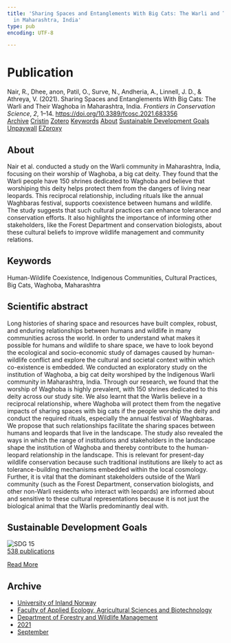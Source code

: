 ```yaml
---
title: 'Sharing Spaces and Entanglements With Big Cats: The Warli and Their Waghoba
  in Maharashtra, India'
type: pub
encoding: UTF-8

---
```

<h1>Publication</h1>
<article id="csl-bib-container-ZDJEAMZ8" class="csl-bib-container">
  <div class="csl-bib-body"> <div class="csl-entry">Nair, R., Dhee, anon, Patil, O., Surve, N., Andheria, A., Linnell, J. D., &#38; Athreya, V. (2021). Sharing Spaces and Entanglements With Big Cats: The Warli and Their Waghoba in Maharashtra, India. <i>Frontiers in Conservation Science</i>, <i>2</i>, 1–14. <a href="https://doi.org/10.3389/fcosc.2021.683356">https://doi.org/10.3389/fcosc.2021.683356</a></div> </div>
  <div class="csl-bib-buttons">
    <a href="#taxonomy-article-ZDJEAMZ8" alt="archive" class="csl-bib-button">Archive</a>
    <a href="https://app.cristin.no/results/show.jsf?id=1931230" alt="Cristin" class="csl-bib-button">Cristin</a>
    <a href="http://zotero.org/groups/5881554/items/ZDJEAMZ8" alt="Zotero" class="csl-bib-button">Zotero</a>
    <a href="#keywords-article-ZDJEAMZ8" alt="keywords" class="csl-bib-button">Keywords</a>
    <a href="#about-article-ZDJEAMZ8" alt="about_pub" class="csl-bib-button">About</a>
    <a href="#sdg-article-ZDJEAMZ8" alt="sdg" class="csl-bib-button">Sustainable Development Goals</a>
    <a href="https://www.frontiersin.org/articles/10.3389/fcosc.2021.683356/pdf" alt="Unpaywall" class="csl-bib-button">Unpaywall</a>
    <a href="https://www.frontiersin.org/articles/10.3389/fcosc.2021.683356/pdf" alt="EZproxy" class="csl-bib-button">EZproxy</a>
  </div>
  <div id="csl-bib-meta-container-ZDJEAMZ8"></div>
</article>
<div id="csl-bib-meta-ZDJEAMZ8" class="csl-bib-meta">
  <article id="about-article-ZDJEAMZ8" class="about_pub-article">
    <h1>About</h1>
    Nair et al. conducted a study on the Warli community in Maharashtra, India, focusing on their worship of Waghoba, a big cat deity. They found that the Warli people have 150 shrines dedicated to Waghoba and believe that worshiping this deity helps protect them from the dangers of living near leopards. This reciprocal relationship, including rituals like the annual Waghbaras festival, supports coexistence between humans and wildlife. The study suggests that such cultural practices can enhance tolerance and conservation efforts. It also highlights the importance of informing other stakeholders, like the Forest Department and conservation biologists, about these cultural beliefs to improve wildlife management and community relations.
  </article>
  <article id="keywords-article-ZDJEAMZ8" class="keywords-article">
    <h1>Keywords</h1>
    Human-Wildlife Coexistence, Indigenous Communities, Cultural Practices, Big Cats, Waghoba, Maharashtra
  </article>
  <article id="abstract-article-ZDJEAMZ8" class="abstract-article">
    <h1>Scientific abstract</h1>
    Long histories of sharing space and resources have built complex, robust, and enduring relationships between humans and wildlife in many communities across the world. In order to understand what makes it possible for humans and wildlife to share space, we have to look beyond the ecological and socio-economic study of damages caused by human-wildlife conflict and explore the cultural and societal context within which co-existence is embedded. We conducted an exploratory study on the institution of Waghoba, a big cat deity worshiped by the Indigenous Warli community in Maharashtra, India. Through our research, we found that the worship of Waghoba is highly prevalent, with 150 shrines dedicated to this deity across our study site. We also learnt that the Warlis believe in a reciprocal relationship, where Waghoba will protect them from the negative impacts of sharing spaces with big cats if the people worship the deity and conduct the required rituals, especially the annual festival of Waghbaras. We propose that such relationships facilitate the sharing spaces between humans and leopards that live in the landscape. The study also revealed the ways in which the range of institutions and stakeholders in the landscape shape the institution of Waghoba and thereby contribute to the human-leopard relationship in the landscape. This is relevant for present-day wildlife conservation because such traditional institutions are likely to act as tolerance-building mechanisms embedded within the local cosmology. Further, it is vital that the dominant stakeholders outside of the Warli community (such as the Forest Department, conservation biologists, and other non-Warli residents who interact with leopards) are informed about and sensitive to these cultural representations because it is not just the biological animal that the Warlis predominantly deal with.
  </article>
  <article id="sdg-article-ZDJEAMZ8" class="sdg-article">
    <h1>Sustainable Development Goals</h1>
    <div class="sdg-container"><div id="sdg15" class="sdg">
        <img src="{{< params subfolder >}}images/sdg/sdg15_en.png" class="image" alt="SDG 15">
        <div class="sdg-overlay">
          <a href="/en/archive/?key=?sdg=15#archive" class="sdg-publication-count"><span>538</span> publications</a>
          <p><a href="https://sdgs.un.org/goals/goal15" class="sdg-read-more">Read More</a></p>
        </div>
      </div></div>
  </article>
  <article id="taxonomy-article-ZDJEAMZ8" class="taxonomy-article">
    <h1>Archive</h1>
    <ul>
      <li>
        <a href="/en/archive/?key=3DCRN523">University of Inland Norway</a>
      </li>
      <li>
        <a href="/en/archive/?key=T77LXH6D">Faculty of Applied Ecology, Agricultural Sciences and Biotechnology</a>
      </li>
      <li>
        <a href="/en/archive/?key=7TRARPE3">Department of Forestry and Wildlife Management</a>
      </li>
      <li>
        <a href="/en/archive/?key=5LT6Q2XL">2021</a>
      </li>
      <li>
        <a href="/en/archive/?key=J5FXM384">September</a>
      </li>
    </ul>
  </article>
</div>
